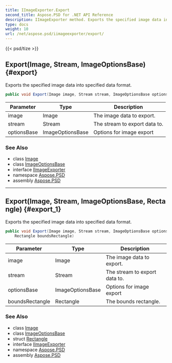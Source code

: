 ```yaml
---
title: IImageExporter.Export
second_title: Aspose.PSD for .NET API Reference
description: IImageExporter method. Exports the specified image data into specified data format
type: docs
weight: 10
url: /net/aspose.psd/iimageexporter/export/
---
```

{{< psd/tize >}}
## Export(Image, Stream, ImageOptionsBase) {#export}

Exports the specified image data into specified data format.

```csharp
public void Export(Image image, Stream stream, ImageOptionsBase optionsBase)
```

| Parameter | Type | Description |
| --- | --- | --- |
| image | Image | The image data to export. |
| stream | Stream | The stream to export data to. |
| optionsBase | ImageOptionsBase | Options for image export |

### See Also

* class [Image](../../image/)
* class [ImageOptionsBase](../../imageoptionsbase/)
* interface [IImageExporter](../)
* namespace [Aspose.PSD](../../../aspose.psd/)
* assembly [Aspose.PSD](../../../)

---

## Export(Image, Stream, ImageOptionsBase, Rectangle) {#export_1}

Exports the specified image data into specified data format.

```csharp
public void Export(Image image, Stream stream, ImageOptionsBase optionsBase, 
    Rectangle boundsRectangle)
```

| Parameter | Type | Description |
| --- | --- | --- |
| image | Image | The image data to export. |
| stream | Stream | The stream to export data to. |
| optionsBase | ImageOptionsBase | Options for image export |
| boundsRectangle | Rectangle | The bounds rectangle. |

### See Also

* class [Image](../../image/)
* class [ImageOptionsBase](../../imageoptionsbase/)
* struct [Rectangle](../../rectangle/)
* interface [IImageExporter](../)
* namespace [Aspose.PSD](../../../aspose.psd/)
* assembly [Aspose.PSD](../../../)


